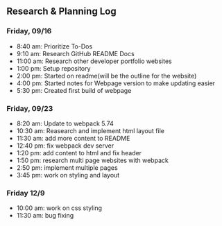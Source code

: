 ## Research & Planning Log
### Friday, 09/16
* 8:40 am: Prioritize To-Dos
* 9:10 am: Research GitHub README Docs
* 11:00 am: Research other developer portfolio websites
* 1:00 pm: Setup repository
* 2:00 pm: Started on readme(will be the outline for the website)
* 4:00 pm: Started notes for Webpage version to make updating easier
* 5:30 pm: Created first build of webpage

### Friday, 09/23
* 8:20 am: Update to webpack 5.74
* 10:30 am: Reasearch and implement html layout file
* 11:30 am: add more content to README
* 12:40 pm: fix webpack dev server
* 1:20 pm: add content to html and fix header
* 1:50 pm: research multi page websites with webpack
* 2:50 pm: implement multiple pages
* 3:45 pm: work on styling and layout

### Friday 12/9
* 10:00 am: work on css styling
* 11:30 am: bug fixing